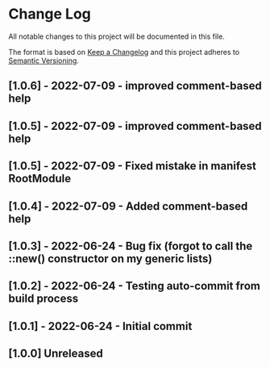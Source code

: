 # Change Log

All notable changes to this project will be documented in this file.

The format is based on [Keep a Changelog](http://keepachangelog.com/)
and this project adheres to [Semantic Versioning](http://semver.org/).

## [1.0.6] - 2022-07-09 - improved comment-based help

## [1.0.5] - 2022-07-09 - improved comment-based help

## [1.0.5] - 2022-07-09 - Fixed mistake in manifest RootModule

## [1.0.4] - 2022-07-09 - Added comment-based help

## [1.0.3] - 2022-06-24 - Bug fix (forgot to call the ::new() constructor on my generic lists)

## [1.0.2] - 2022-06-24 - Testing auto-commit from build process

## [1.0.1] - 2022-06-24 - Initial commit

## [1.0.0] Unreleased

